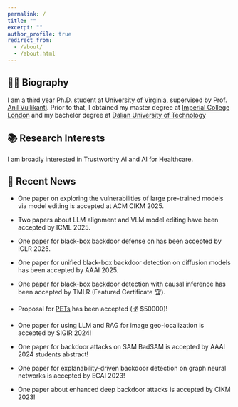 ```yaml
---
permalink: /
title: ""
excerpt: ""
author_profile: true
redirect_from: 
  - /about/
  - /about.html
---
```

## 🧑‍💻 <span class="monospace-text">Biography</span>
<span class="monospace-text"> I am a third year Ph.D. student at [University of Virginia](https://www.virginia.edu/), supervised by Prof. [Anil Vullikanti](https://engineering.virginia.edu/faculty/anil-vullikanti). Prior to that, I obtained my master degree at [Imperial College London](https://www.imperial.ac.uk/) and my bachelor degree at [Dalian University of Technology](http://en.dlut.edu.cn/) </span>


## 📚 <span class="monospace-text">Research Interests</span>
<span class="monospace-text">I am broadly interested in Trustworthy AI and AI for Healthcare.</span>

## 📢 <span class="monospace-text">Recent News</span>

- <span class="monospace-text"> One paper on exploring the vulnerabilities of large pre-trained models via model editing is accepted at ACM CIKM 2025. </span>

- <span class="monospace-text">Two papers about LLM alignment and VLM model editing have been accepted by ICML 2025.</span>

- <span class="monospace-text">One paper for black-box backdoor defense on has been accepted by ICLR 2025.</span>

- <span class="monospace-text">One paper for unified black-box backdoor detection on diffusion models has been accepted by AAAI 2025.</span>

- <span class="monospace-text">One paper for black-box backdoor detection with causal inference has been accepted by TMLR (Featured Certificate 🏆).</span>

- <span class="monospace-text">Proposal for [PETs](https://data.org/initiatives/pets-challenge/awardees/) has been accepted (💰 $50000)!</span>

- <span class="monospace-text">One paper for using LLM and RAG for image geo-localization is accepted by SIGIR 2024!</span>

- <span class="monospace-text">One paper for backdoor attacks on SAM BadSAM is accepted by AAAI 2024 students abstract!</span>

- <span class="monospace-text">One paper for explanability-driven backdoor detection on graph neural networks is accepted by ECAI 2023!</span>

- <span class="monospace-text">One paper about enhanced deep backdoor attacks is accepted by CIKM 2023!</span>

<!-- <center>
<div style="width: 300px; height: 200px; overflow: hidden;">
  <script type="text/javascript" id="clustrmaps" src="//clustrmaps.com/map_v2.js?d=sNab61BCqqN7iSZD6CWpN4qtAnpG4NGD1sq4VmUEeDY&cl=ffffff&w=a"></script>
</div>
</center> -->
